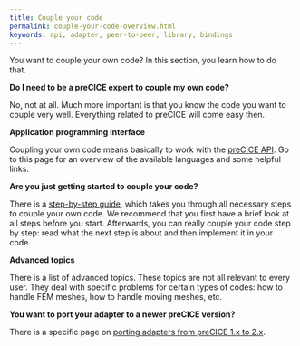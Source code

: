 ```yaml
---
title: Couple your code
permalink: couple-your-code-overview.html
keywords: api, adapter, peer-to-peer, library, bindings
---
```


You want to couple your own code? In this section, you learn how to do that. 

**Do I need to be a preCICE expert to couple my own code?** 

No, not at all. Much more important is that you know the code you want to couple very well. Everything related to preCICE will come easy then.

**Application programming interface**

Coupling your own code means basically to work with the [preCICE API](couple-your-code-api.html). Go to this page for an overview of the available languages and some helpful links. 

**Are you just getting started to couple your code?**

There is a [step-by-step guide](couple-your-code-preparing-your-solver.html), which takes you through all necessary steps to couple your own code. We recommend that you first have a brief look at all steps before you start. Afterwards, you can really couple your code step by step: read what the next step is about and then implement it in your code.

**Advanced topics** 

There is a list of advanced topics. These topics are not all relevant to every user. They deal with specific problems for certain types of codes: how to handle FEM meshes, how to handle moving meshes, etc.  

**You want to port your adapter to a newer preCICE version?**

There is a specific page on [porting adapters from preCICE 1.x to 2.x](couple-your-code-porting-adapters.html).




